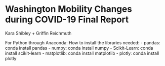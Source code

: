# Washington Mobility Changes during COVID-19 Final Report
Kara Shibley + Griffin Reichmuth 

For Python through Anaconda:
  How to install the libraries needed: 
    - pandas: conda install pandas
    - numpy: conda install numpy
    - Scikit-Learn: conda install scikit-learn
    - matplotlib: conda install matplotlib
    - plotly: conda install plotly

